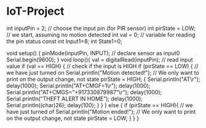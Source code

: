 # IoT-Project
int inputPin = 2; // choose the input pin (for PIR sensor)
int pirState = LOW; // we start, assuming no motion detected
int val = 0; // variable for reading the pin status
const int Input1=8;
int State1=0;

void setup() {
 pinMode(inputPin, INPUT); // declare sensor as input0
 Serial.begin(9600);
}
void loop(){
 val = digitalRead(inputPin); // read input value
 if (val == HIGH) { // check if the input is HIGH
 if (pirState == LOW) {
 // we have just turned on
 Serial.println("Motion detected!");
 // We only want to print on the output change, not state
 pirState = HIGH;
 {
 Serial.println("AT\r");
  delay(1000);
  Serial.println("AT+CMGF=1\r");
  delay(1000);
  Serial.println("AT+CMGS=\"+917330879987\"\r");
  delay(1000);
  Serial.println("THEFT ALERT IN HOME");
  delay(1000);
  Serial.println((char)26);
  delay(100);
}
 }
 } else {
  if (pirState == HIGH){
 // we have just turned of
 Serial.println("Motion ended!");
 // We only want to print on the output change, not state
 pirState = LOW;
 }
 }
}
  
